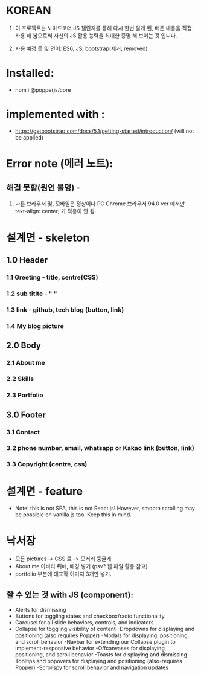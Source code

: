# KOREAN
1. 이 프로젝트는 노마드코더 JS 챌린지를 통해 다시 한번 알게 된, 배운 내용을 직접 사용 해 봄으로써 자신의 JS 활용 능력을 최대한 증명 해 보이는 것 입니다.

2. 사용 예정 툴 및 언어: ES6, JS, bootstrap(제거, removed)

# Installed:
- npm i @popperjs/core

# implemented with :
- https://getbootstrap.com/docs/5.1/getting-started/introduction/ (will not be applied)

# Error note (에러 노트):
## 해결 못함(원인 불명) - 
1. 다른 브라우저 및, 모바일은 정상이나 PC Chrome 브라우저 94.0 ver 에서만 text-align: center; 가 적용이 안 됨.


# 설계면 - skeleton
## 1.0 Header
### 1.1 Greeting - title, centre(CSS)
### 1.2 sub titlte - " "
### 1.3 link - github, tech blog (button, link)
### 1.4 My blog picture

## 2.0 Body
### 2.1 About me
### 2.2 Skills
### 2.3 Portfolio

## 3.0 Footer
### 3.1 Contact
### 3.2 phone number, email, whatsapp or Kakao link (button, link)
### 3.3 Copyright (centre, css)

# 설계면 - feature
- Note: this is not SPA, this is not React.js! However, smooth scrolling may be possible on vanilla js too. Keep this in mind.

# 낙서장
- 모든 pictures -> CSS 로 -> 모서리 둥글게
- About me 아바타 뒤에, 배경 넣기 (psv? 웹 파일 활용 참고).
- portfolio 부분에 대표작 이미지 3개만 넣기.

## 할 수 있는 것 with JS (component):
- Alerts for dismissing
- Buttons for toggling states and checkbox/radio functionality
- Carousel for all slide behaviors, controls, and indicators
- Collapse for toggling visibility of content
-Dropdowns for displaying and positioning (also requires Popper)
-Modals for displaying, positioning, and scroll behavior
-Navbar for extending our Collapse plugin to implement-responsive behavior
-Offcanvases for displaying, positioning, and scroll behavior
-Toasts for displaying and dismissing
-Tooltips and popovers for displaying and positioning (also-requires Popper)
-Scrollspy for scroll behavior and navigation updates
